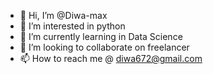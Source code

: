 - 👋 Hi, I’m @Diwa-max
- 👀 I’m interested in python
- 🌱 I’m currently learning in Data Science
- 💞️ I’m looking to collaborate on freelancer
- 📫 How to reach me @ diwa672@gmail.com

<!---
Diwa-max/Diwa-max is a ✨ special ✨ repository because its `README.md` (this file) appears on your GitHub profile.
You can click the Preview link to take a look at your changes.
--->
